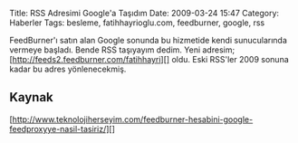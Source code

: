 Title: RSS Adresimi Google&#039;a Taşıdım
Date: 2009-03-24 15:47
Category: Haberler
Tags: besleme, fatihhayrioglu.com, feedburner, google, rss

FeedBurner'ı satın alan Google sonunda bu hizmetide kendi sunucularında
vermeye başladı. Bende RSS taşıyayım dedim. Yeni adresim;
[http://feeds2.feedburner.com/fatihhayri][] oldu. Eski RSS'ler 2009
sonuna kadar bu adres yönlenecekmiş.

## Kaynak

[http://www.teknolojiherseyim.com/feedburner-hesabini-google-feedproxyye-nasil-tasiriz/][]

</p>

  [http://feeds2.feedburner.com/fatihhayri]: http://feeds2.feedburner.com/fatihhayri
  [http://www.teknolojiherseyim.com/feedburner-hesabini-google-feedproxyye-nasil-tasiriz/]: http://www.teknolojiherseyim.com/feedburner-hesabini-google-feedproxyye-nasil-tasiriz/
